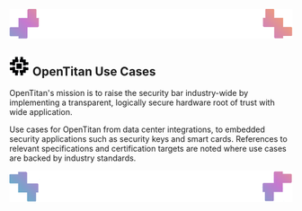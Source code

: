 ![Header image](../images/ottop.png)
## ![OpenTitan logo](../images/otlogo.png) OpenTitan Use Cases

OpenTitan's mission is to raise the security bar industry-wide by implementing a transparent, logically secure hardware root of trust with wide application.

Use cases for OpenTitan from data center integrations, to embedded security applications such as security keys and smart cards.
References to relevant specifications and certification targets are noted where use cases are backed by industry standards.

![Header image](../images/otbot.png)
